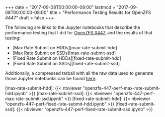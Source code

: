 +++
date = "2017-09-08T00:00:00-08:00"
lastmod = "2017-09-08T00:00:00-08:00"
title = "Performance Testing Results for OpenZFS #447"
draft = false
+++

The following are links to the Jupyter notebooks that describe the
performance testing that I did for [OpenZFS #447][pr], and the results
of that testing:

 - [Max Rate Submit on HDDs][max-rate-submit-hdd]
 - [Max Rate Submit on SSDs][max-rate-submit-ssd]
 - [Fixed Rate Submit on HDDs][fixed-rate-submit-hdd]
 - [Fixed Rate Submit on SSDs][fixed-rate-submit-ssd]

Additionally, a compressed tarball with all the raw data used to
generate those Jupyter notebooks can be found [here][tarball].

[pr]: https://github.com/openzfs/openzfs/pull/447
[tarball]: openzfs-447-perf.tar.xz
[max-rate-submit-hdd]: {{< nbviewer "openzfs-447-perf-max-rate-submit-hdd.ipynb" >}}
[max-rate-submit-ssd]: {{< nbviewer "openzfs-447-perf-max-rate-submit-ssd.ipynb" >}}
[fixed-rate-submit-hdd]: {{< nbviewer "openzfs-447-perf-fixed-rate-submit-hdd.ipynb" >}}
[fixed-rate-submit-ssd]: {{< nbviewer "openzfs-447-perf-fixed-rate-submit-ssd.ipynb" >}}
